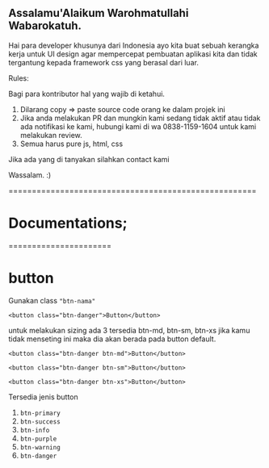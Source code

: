 ## Assalamu'Alaikum Warohmatullahi Wabarokatuh.

Hai para developer khusunya dari Indonesia ayo kita buat sebuah kerangka kerja untuk UI design agar mempercepat pembuatan aplikasi kita dan tidak tergantung kepada framework css yang berasal dari luar.

Rules:

Bagi para kontributor hal yang wajib di ketahui.
1. Dilarang copy => paste source code orang ke dalam projek ini
2. Jika anda melakukan PR dan mungkin kami sedang tidak aktif atau tidak ada notifikasi ke kami, hubungi kami di wa 0838-1159-1604 untuk kami melakukan review.
3. Semua harus pure js, html, css

Jika ada yang di tanyakan silahkan contact kami

Wassalam. :)




=====================================================
# Documentations;
======================

# button

Gunakan class `"btn-nama"`

`<button class="btn-danger">Button</button>`

untuk melakukan sizing ada 3 tersedia btn-md, btn-sm, btn-xs jika kamu tidak menseting ini maka dia akan berada pada button default.

`<button class="btn-danger btn-md">Button</button>`

`<button class="btn-danger btn-sm">Button</button>`

`<button class="btn-danger btn-xs">Button</button>`


Tersedia jenis button
1. `btn-primary`
2. `btn-success`
3. `btn-info`
4. `btn-purple`
5. `btn-warning`
6. `btn-danger`
